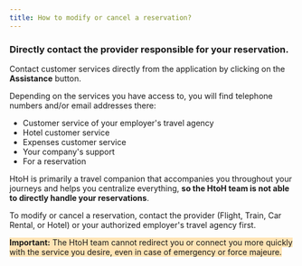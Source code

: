```yaml
---
title: How to modify or cancel a reservation?
---
```


### Directly contact the provider responsible for your reservation.

Contact customer services directly from the application by clicking on the **Assistance** button.

Depending on the services you have access to, you will find telephone numbers and/or email addresses there:

* Customer service of your employer's travel agency
* Hotel customer service
* Expenses customer service
* Your company's support
* For a reservation

HtoH is primarily a travel companion that accompanies you throughout your journeys and helps you centralize everything, **so the HtoH team is not able to directly handle your reservations**.

To modify or cancel a reservation, contact the provider (Flight, Train, Car Rental, or Hotel) or your authorized employer's travel agency first.

<span style="background-color:moccasin;">**Important:**</span><span style="background-color:moccasin;"> The HtoH team cannot redirect you or connect you more quickly with the service you desire, even in case of emergency or force majeure.</span>